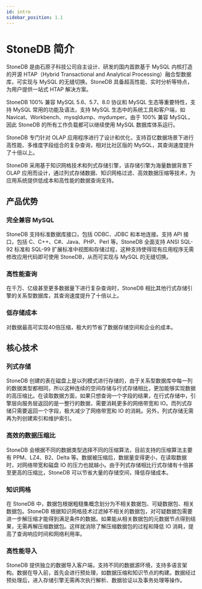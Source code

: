 ```yaml
---
id: intro
sidebar_position: 1.1
---
```


# StoneDB 简介

StoneDB 是由石原子科技公司自主设计、研发的国内首款基于 MySQL 内核打造的开源 HTAP（Hybrid Transactional and Analytical Processing）融合型数据库，可实现与 MySQL 的无缝切换。StoneDB 具备超高性能、实时分析等特点，为用户提供一站式 HTAP 解决方案。

StoneDB 100% 兼容 MySQL 5.6、5.7、8.0 协议和 MySQL 生态等重要特性，支持 MySQL 常用的功能及语法，支持 MySQL 生态中的系统工具和客户端，如 Navicat、Workbench、mysqldump、mydumper。由于 100% 兼容 MySQL，因此 StoneDB 的所有工作负载都可以继续使用 MySQL 数据库体系运行。

StoneDB 专门针对 OLAP 应用程序进行了设计和优化，支持百亿数据场景下进行高性能、多维度字段组合的复杂查询，相对比社区版的 MySQL，其查询速度提升了十倍以上。

StoneDB 采用基于知识网格技术和列式存储引擎，该存储引擎为海量数据背景下 OLAP 应用而设计，通过列式存储数据、知识网格过滤、高效数据压缩等技术，为应用系统提供低成本和高性能的数据查询支持。

## 产品优势

### 完全兼容 MySQL

StoneDB 支持标准数据库接口，包括 ODBC、JDBC 和本地连接。支持 API 接口，包括 C、C++、C#、Java、PHP、Perl 等。StoneDB 全面支持 ANSI SQL-92 标准和 SQL-99 扩展标准中视图和存储过程，这种支持使得现有应用程序无需修改应用代码即可使用 StoneDB，从而可实现与 MySQL 的无缝切换。

### 高性能查询

在千万、亿级甚至更多数据量下进行复杂查询时，StoneDB 相比其他行式存储引擎的关系型数据库，其查询速度提升了十倍以上。

### 低存储成本

对数据最高可实现40倍压缩，极大的节省了数据存储空间和企业的成本。

## 核心技术

### 列式存储

StoneDB 创建的表在磁盘上是以列模式进行存储的，由于关系型数据库中每一列的数据类型都相同，所以这种连续的空间存储与行式存储相比，更加能够实现数据的高压缩比。在读取数据方面，如果只想查询一个字段的结果，在行式存储中，引擎层向服务层返回的是一整行的数据，需要消耗更多的网络带宽和 IO。而列式存储只需要返回一个字段，极大减少了网络带宽和 IO 的消耗。另外，列式存储无需再为列创建索引和维护索引。

### 高效的数据压缩比

StoneDB 会根据不同的数据类型选择不同的压缩算法，目前支持的压缩算法主要有 PPM、LZ4、B2、Delta 等。数据被压缩后，数据量变得更小，在读取数据时，对网络带宽和磁盘 IO 的压力也就越小。由于列式存储相比行式存储有十倍甚至更高的压缩比，StoneDB 可以节省大量的存储空间，降低存储成本。

### 知识网格

在 StoneDB 中，数据包根据粗糙集概念划分为不相关数据包、可疑数据包、相关数据包。StoneDB 根据知识网格技术过滤掉不相关的数据包，对可疑数据包需要进一步解压缩才能得到满足条件的数据。如果能从相关数据包的元数据节点得到结果，无需再解压缩数据包。这样就消除了解压缩数据包的过程和降低 IO 消耗，提高了查询响应时间和网络利用率。

### 高性能导入

StoneDB 提供独立的数据导入客户端，支持不同的数据源环境，支持多语言架构。数据在导入前，首先会进行预处理，如数据压缩和知识节点的构建。数据经过预处理后，进入存储引擎无需再次执行解析、数据验证以及事务处理等操作。
